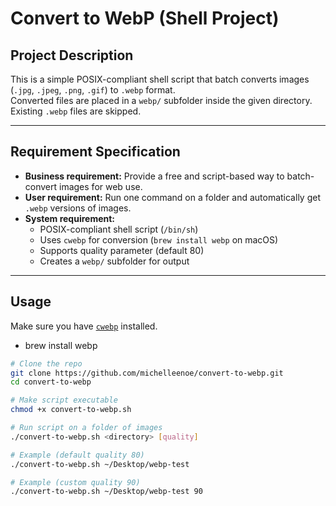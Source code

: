 # Convert to WebP (Shell Project)

## Project Description
This is a simple POSIX-compliant shell script that batch converts images 
(`.jpg`, `.jpeg`, `.png`, `.gif`) to `.webp` format.  
Converted files are placed in a `webp/` subfolder inside the given directory.  
Existing `.webp` files are skipped.

---

## Requirement Specification
- **Business requirement:** Provide a free and script-based way to batch-convert images for web use.  
- **User requirement:** Run one command on a folder and automatically get `.webp` versions of images.  
- **System requirement:**  
  - POSIX-compliant shell script (`/bin/sh`)  
  - Uses `cwebp` for conversion (`brew install webp` on macOS)  
  - Supports quality parameter (default 80)  
  - Creates a `webp/` subfolder for output  

---

## Usage
Make sure you have [`cwebp`](https://developers.google.com/speed/webp/docs/cwebp) installed.
- brew install webp  

```sh
# Clone the repo
git clone https://github.com/michelleenoe/convert-to-webp.git
cd convert-to-webp

# Make script executable
chmod +x convert-to-webp.sh

# Run script on a folder of images
./convert-to-webp.sh <directory> [quality]

# Example (default quality 80)
./convert-to-webp.sh ~/Desktop/webp-test

# Example (custom quality 90)
./convert-to-webp.sh ~/Desktop/webp-test 90
